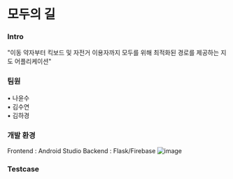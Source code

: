 # 모두의 길

### Intro
"이동 약자부터 킥보드 및 자전거 이용자까지 모두를 위해 최적화된 경로를 제공하는 지도 어플리케이션"


### 팀원
▪️ 나윤수  
▪️ 김수연  
▪️ 김하경  

### 개발 환경
Frontend : Android Studio
Backend : Flask/Firebase
![image](https://github.com/NaYoonSoo/Team3/assets/124981649/7f54b01d-cb49-4ec5-8093-e9662afe700f)

### Testcase
